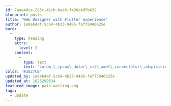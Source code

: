 ```yaml
---
id: 7aaa40ce-285c-41cb-bae0-f496c4d5b432
blueprint: posts
title: 'Web Designer with Flutter experience'
author: 1e0eb4af-5c64-4b33-9486-faf75046625e
bard:
  -
    type: heading
    attrs:
      level: 2
    content:
      -
        type: text
        text: "Lorem,\_ipsum\_dolor\_sit\_amet\_consectetur\_adipisicing\_elit.\_"
color: '#1827CB'
updated_by: 1e0eb4af-5c64-4b33-9486-faf75046625e
updated_at: 1625299634
featured_image: pale-waiting.png
tags:
  - update
---
```

